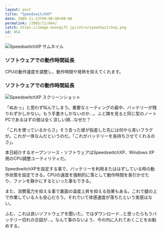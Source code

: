 ```yaml
---
layout: post
title: "SpeedswitchXP"
date: 2005-11-23T09:00:00+09:00
permalink: /2005/11/844/
catch: https://image.moongift.jp/intro/speedswitchxp.png
id: 854
---
```

 ![SpeedswitchXP サムネイル](https://image.moongift.jp/intro/speedswitchxp.s.png "SpeedswitchXP サムネイル")
  

### ソフトウェアでの動作時間延長
  
CPUの動作速度を調整し、動作時間や発熱を抑えてくれます。  
<!--more-->  

### ソフトウェアでの動作時間延長
  

![SpeedswitchXP スクリーンショット](https://image.moongift.jp/intro/speedswitchxp.png "SpeedswitchXP スクリーンショット")

  

「ぬおっ」と思わず叫んでしまう。重要なミーティングの最中、バッテリーが残りわずかしかない。もう手書きしかないのか…。ふと隣を見ると同じ型のノートPCであるはずの彼は全く涼しい顔…なぜだ？

  

「これを使っているからさ」そう言った彼が指差した先には何やら青いフラグが。これが一体なんだというのだ。「これがバッテリーを長持ちさせてくれるのさ」。

  

本日紹介するオープンソース・ソフトウェアはSpeedswitchXP、Windows XP用のCPU調整ユーティリティだ。

  

SpeedswitchXPを設定する事で、バッテリーを利用またははずしている時の動作状態を設定できる。CPUの速度を強制的に落として動作時間を長引かせたり、ファンを静かにするといった事もできる。

  

また、消費電力を抑える事で裏面の温度上昇を抑える効果もある。これで腿の上で作業している人も安心だろう。それでいて体感速度が落ちたという実感はない。

  

ふむ、これは良いソフトウェアを聞いた。ではダウンロード…と思ったらもうバッテリー切れの合図が…。なんて事のないよう、今の内に入れておくことをお勧めする。

